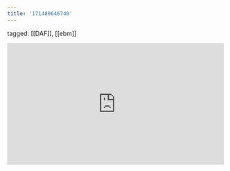 ```yaml
---
title: '171480646740'
---
```

tagged: [[DAF]], [[ebm]]
<iframe allow="accelerometer; autoplay; clipboard-write; encrypted-media; gyroscope; picture-in-picture" allowfullscreen="" frameborder="0" height="281" id="youtube_iframe" src="https://www.youtube.com/embed/eYcUGO-ISXQ?feature=oembed&amp;enablejsapi=1&amp;origin=https://safe.txmblr.com&amp;wmode=opaque" width="500"></iframe>